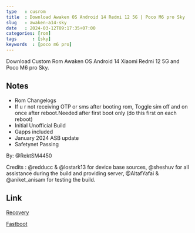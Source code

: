```yaml
---
type   : cusrom
title  : Download Awaken OS Android 14 Redmi 12 5G | Poco M6 pro Sky
slug   : awaken-a14-sky
date   : 2024-03-12T09:17:35+07:00
categories: [rom]
tags      : [sky]
keywords  : [poco m6 pro]
---
```


Download Custom Rom Awaken OS Android 14 Xiaomi Redmi 12 5G and Poco M6 pro Sky.

## Notes
- Rom Changelogs
- If u r not receiving OTP or sms after 
  booting rom, Toggle sim off and on 
  once after reboot.Needed after first 
  boot only (do this first on each 
  reboot)
- Initial Unofficial Build
- Gapps included
- January 2024 ASB update
- Safetynet Passing

By: @RektSM4450

Credits : @redducc & @lostark13 for device base sources, @sheshuv for all assistance during the build and providing  server, @AltafYafai & @aniket_anisam for testing the build.

## Link

[Recovery](https://sourceforge.net/projects/sheshu/files/sky/roms/14/AwakenAmit/awaken-4.2-ursa-sky-unofficial-0045-20240107.zip/download)

[Fastboot](https://sourceforge.net/projects/sheshu/files/sky/roms/14/AwakenAmit/awaken-4.2-ursa-sky-unofficial-0141-20240107-img.zip/download)

